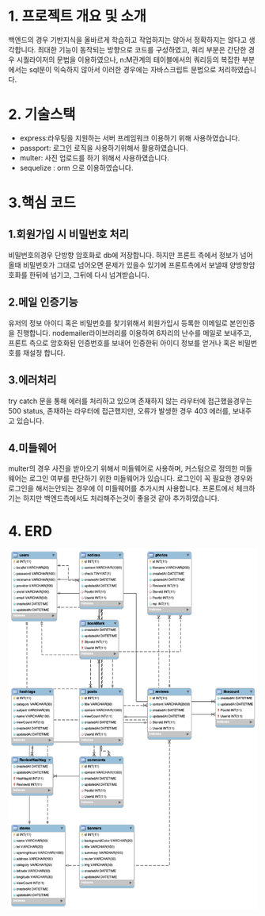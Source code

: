# 1. 프로젝트 개요 및 소개

백엔드의 경우 기반지식을 올바르게 학습하고 작업하지는 않아서 정확하지는 않다고 생각합니다. 최대한 기능이 동작되는 방향으로 코드를 구성하였고, 쿼리 부분은 간단한 경우 시퀄라이저의 문법을 이용하였으나, n:M관계의 테이블에서의 쿼리등의 복잡한 부분에서는 sql문이 익숙하지 않아서 이러한 경우에는 자바스크립트 문법으로 처리하였습니다.

# 2. 기술스택

- express:라우팅을 지원하는 서버 프레임워크 이용하기 위해 사용하였습니다.
- passport: 로그인 로직을 사용하기위해서 활용하였습니다.
- multer: 사진 업로드를 하기 위해서 사용하였습니다.
- sequelize : orm 으로 이용하였습니다.

# 3.핵심 코드

## 1.회원가입 시 비밀번호 처리

비밀번호의경우 단방향 암호화로 db에 저장합니다. 하지만 프론트 측에서 정보가 넘어올때 비밀번호가 그대로 넘어오면 문제가 있을수 있기에 프론트측에서 보낼때 양방향암호화를 한뒤에 넘기고, 그뒤에 다시 넘겨받습니다.

## 2.메일 인증기능

유저의 정보 아이디 혹은 비밀번호를 찾기위해서 회원가입시 등록한 이메일로 본인인증을 진행합니다. nodemailer라이브러리를 이용하여 6자리의 난수를 메일로 보내주고, 프론트 측으로 암호화된 인증번호를 보내어 인증한뒤 아이디 정보를 얻거나 혹은 비밀번호를 재설정 합니다.

## 3.에러처리

try catch 문을 통해 에러를 처리하고 있으며 존재하지 않는 라우터에 접근했을경우는 500 status, 존재하는 라우터에 접근했지만, 오류가 발생한 경우 403 에러를, 보내주고 있습니다.

## 4.미들웨어

multer의 경우 사진을 받아오기 위해서 미들웨어로 사용하며, 커스텀으로 정의한 미들웨어는 로그인 여부를 판단하기 위한 미들웨어가 있습니다. 로그인이 꼭 필요한 경우와 로그인을 해서는안되는 경우에 이 미들웨어를 추가시켜 사용합니다. 프론트에서 체크하기는 하지만 백엔드측에서도 처리해주는것이 좋을것 같아 추가하였습니다.

# 4. ERD

![ERD](./imgs/erd.png)
